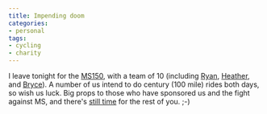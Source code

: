 ```yaml
---
title: Impending doom
categories:
- personal
tags:
- cycling
- charity
---
```


I leave tonight for the [MS150][1], with a team of 10 (including [Ryan][2], [Heather][3], and [Bryce][4]).  A number of us intend to do century (100 mile) rides both days, so wish us luck.  Big props to those who have sponsored us and the fight against MS, and there's [still time][5] for the rest of you.  ;-)

   [1]: http://www.nationalmssociety.org/MOS/event/event_detail.asp?e=432
   [2]: http://nopaper.net/
   [3]: http://angelweaving.blogspot.com/
   [4]: http://www.amnesiac.net/
   [5]: https://www.nationalmssociety.org/MOS/home/login.asp?j=1&m=e&pa=218773&pta%5Fa=8745466&pta%5Fn=1&pd=MOS0EMS120030906COL&pt=MOSBTREC01
